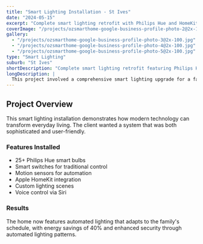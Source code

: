```yaml
---
title: "Smart Lighting Installation - St Ives"
date: "2024-05-15"
excerpt: "Complete smart lighting retrofit with Philips Hue and HomeKit integration."
coverImage: "/projects/ozsmarthome-google-business-profile-photo-2@2x-100.jpg"
gallery:
  - "/projects/ozsmarthome-google-business-profile-photo-3@2x-100.jpg"
  - "/projects/ozsmarthome-google-business-profile-photo-4@2x-100.jpg"
  - "/projects/ozsmarthome-google-business-profile-photo-5@2x-100.jpg"
type: "Smart Lighting"
suburb: "St Ives"
shortDescription: "Complete smart lighting retrofit featuring Philips Hue bulbs, smart switches, and Apple HomeKit integration."
longDescription: |
  This project involved a comprehensive smart lighting upgrade for a family home in St Ives. We installed Philips Hue bulbs throughout the house, added smart switches for traditional control, and integrated everything with Apple HomeKit for seamless automation. The system includes motion sensors, automated scenes for different times of day, and voice control via Siri.
---
```


## Project Overview

This smart lighting installation demonstrates how modern technology can transform everyday living. The client wanted a system that was both sophisticated and user-friendly.

### Features Installed

- 25+ Philips Hue smart bulbs
- Smart switches for traditional control
- Motion sensors for automation
- Apple HomeKit integration
- Custom lighting scenes
- Voice control via Siri

### Results

The home now features automated lighting that adapts to the family's schedule, with energy savings of 40% and enhanced security through automated lighting patterns.
